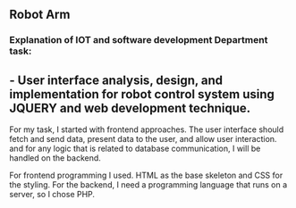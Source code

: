 
## Robot Arm ## 
### Explanation of IOT and software development Department task:
## - User interface analysis, design, and implementation for robot control system using JQUERY and web development technique.

For my task, I started with frontend approaches. The user interface should fetch and send data, present data to the user, and allow user interaction. and for any logic that is related to database communication, I will be handled on the backend.

For frontend programming I used. HTML as the base skeleton and CSS for the styling. For the backend, I need a programming language that runs on a server, so I chose PHP.
